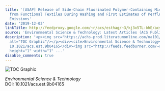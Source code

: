 ```yaml
---
title: '[ASAP] Release of Side-Chain Fluorinated Polymer-Containing Microplastic Fibers
  from Functional Textiles During Washing and First Estimates of Perfluoroalkyl Acid
  Emissions'
date: '2019-12-03'
linkTitle: http://feedproxy.google.com/~r/acs/esthag/~3/kj3x5TL-bhE/acs.est.9b04165
source: 'Environmental Science & Technology: Latest Articles (ACS Publications)'
description: '<p><img src="https://achs-prod.literatumonline.com/na101/home/literatum/publisher/achs/journals/content/esthag/0/esthag.ahead-of-print/acs.est.9b04165/20191203/images/medium/es9b04165_0007.gif"
  alt="TOC Graphic"/></p><div><cite>Environmental Science & Technology</cite></div><div>DOI:
  10.1021/acs.est.9b04165</div><img src="http://feeds.feedburner.com/~r/acs/esthag/~4/kj3x5TL-bhE"
  height="1" width="1" ...'
disable_comments: true
---
```

<p><img src="https://achs-prod.literatumonline.com/na101/home/literatum/publisher/achs/journals/content/esthag/0/esthag.ahead-of-print/acs.est.9b04165/20191203/images/medium/es9b04165_0007.gif" alt="TOC Graphic"/></p><div><cite>Environmental Science & Technology</cite></div><div>DOI: 10.1021/acs.est.9b04165</div><img src="http://feeds.feedburner.com/~r/acs/esthag/~4/kj3x5TL-bhE" height="1" width="1" ...
